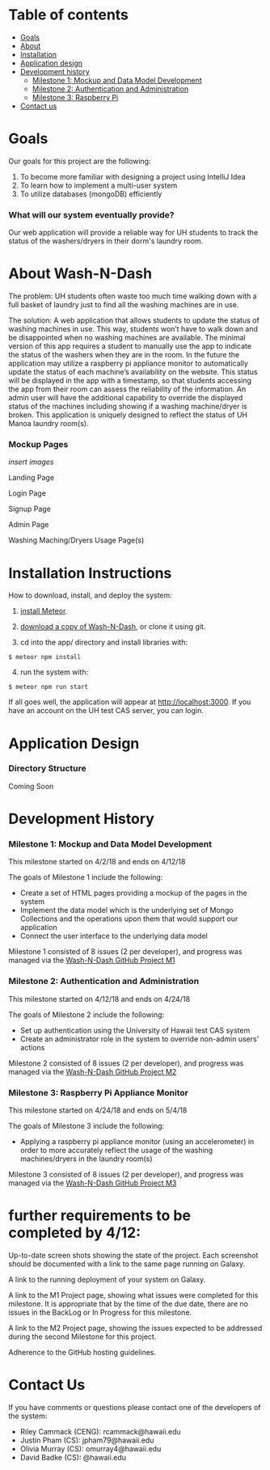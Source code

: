 # Table of contents

* [Goals](#goals)
* [About](#about-wash-n-dash)
* [Installation](#installation-instructions)
* [Application design](#application-design)
* [Development history](#development-history)
  * [Milestone 1: Mockup and Data Model Development](#milestone-1-mockup-and-data-model-development)
  * [Milestone 2: Authentication and Administration](#milestone-2-authentication-and-administration)
  * [Milestone 3: Raspberry Pi](#milestone-3-raspberry-pi-appliance-monitor)
* [Contact us](#contact-us)


# Goals
Our goals for this project are the following:
<ol>
  <li>To become more familiar with designing a project using IntelliJ Idea</li>
  <li>To learn how to implement a multi-user system</li>
  <li>To utilize databases (mongoDB) efficiently</li>
</ol>

### What will our system eventually provide?
Our web application will provide a reliable way for UH students to track the status of the washers/dryers in their dorm's laundry room. 


# About Wash-N-Dash
The problem: UH students often waste too much time walking down with a full basket of laundry just to find all the washing machines are in use.  

The solution: A web application that allows students to update the status of washing machines in use. This way, students won’t have to walk down and be disappointed when no washing machines are available. The minimal version of this app requires a student to manually use the app to indicate the status of the washers when they are in the room. In the future the application may utilize a raspberry pi appliance monitor to automatically update the status of each machine’s availability on the website. This status will be displayed in the app with a timestamp, so that students accessing the app from their room can assess the reliability of the information. An admin user will have the additional capability to override the displayed status of the machines including showing if a washing machine/dryer is broken. This application is uniquely designed to reflect the status of UH Manoa laundry room(s).  

### Mockup Pages
*insert images*

Landing Page

Login Page

Signup Page

Admin Page

Washing Maching/Dryers Usage Page(s)


# Installation Instructions
How to download, install, and deploy the system:
1. [install Meteor](https://www.meteor.com/install).

2. [download a copy of Wash-N-Dash](https://github.com/wash-n-dash), or clone it using git.
  
3. cd into the app/ directory and install libraries with:

 ```
 $ meteor npm install
 ```

4. run the system with:

 ```
 $ meteor npm run start
 ```
 
If all goes well, the application will appear at [http://localhost:3000](http://localhost:3000). If you have an account on the UH test CAS server, you can login. 

# Application Design

### Directory Structure
Coming Soon

# Development History

### Milestone 1: Mockup and Data Model Development
This milestone started on 4/2/18 and ends on 4/12/18

The goals of Milestone 1 include the following: 
* Create a set of HTML pages providing a mockup of the pages in the system
* Implement the data model which is the underlying set of Mongo Collections and the operations upon them that would support our application
* Connect the user interface to the underlying data model

Milestone 1 consisted of 8 issues (2 per developer), and progress was managed via the [Wash-N-Dash GitHub Project M1](https://github.com/wash-n-dash/wash-n-dash/projects/1)


### Milestone 2: Authentication and Administration
This milestone started on 4/12/18 and ends on 4/24/18

The goals of Milestone 2 include the following:
* Set up authentication using the University of Hawaii test CAS system
* Create an administrator role in the system to override non-admin users' actions

Milestone 2 consisted of 8 issues (2 per developer), and progress was managed via the [Wash-N-Dash GitHub Project M2](https://github.com/wash-n-dash/wash-n-dash/projects/1)


### Milestone 3: Raspberry Pi Appliance Monitor
This milestone started on 4/24/18 and ends on 5/4/18

The goals of Milestone 3 include the following:
* Applying a raspberry pi appliance monitor (using an accelerometer) in order to more accurately reflect the usage of the washing machines/dryers in the laundry room(s)

Milestone 3 consisted of 8 issues (2 per developer), and progress was managed via the [Wash-N-Dash GitHub Project M3](https://github.com/wash-n-dash/wash-n-dash/projects/1)


# further requirements to be completed by 4/12:

Up-to-date screen shots showing the state of the project. Each screenshot should be documented with a link to the same page running on Galaxy.

A link to the running deployment of your system on Galaxy.

A link to the M1 Project page, showing what issues were completed for this milestone. It is appropriate that by the time of the due date, there are no issues in the BackLog or In Progress for this milestone.

A link to the M2 Project page, showing the issues expected to be addressed during the second Milestone for this project.

Adherence to the GitHub hosting guidelines.


# Contact Us
If you have comments or questions please contact one of the developers of the system:
<ul>
  <li>Riley Cammack (CENG): rcammack@hawaii.edu</li>
  <li>Justin Pham (CS): jpham79@hawaii.edu</li>
  <li>Olivia Murray (CS): omurray4@hawaii.edu</li>
  <li>David Badke (CS): @hawaii.edu</li>
</ul>
